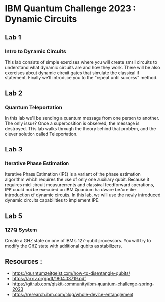 # IBM Quantum Challenge 2023 : Dynamic Circuits 
<hl>

## Lab 1
### Intro to Dynamic Circuits
This lab consists of simple exercises where you will create small circuits to understand what dynamic circuits are and how they work. 
There will be also exercises about dynamic circuit gates that simulate the classical if statement.
Finally we’ll introduce you to the "repeat until success" method.

## Lab 2
### Quantum Teleportation
In this lab we’ll be sending a quantum message from one person to another. 
The only issue? Once a superposition is observed, the message is destroyed. This lab walks through the theory behind that problem, 
and the clever solution called Teleportation.

## Lab 3
### Iterative Phase Estimation
Iterative Phase Estimation (IPE) is a variant of the phase estimation algorithm which requires the use of only one auxiliary qubit. 
Because it requires mid-circuit measurements and classical feedforward operations, IPE could not be executed on IBM Quantum hardware before 
the introduction of dynamic circuits. In this lab, we will use the newly introduced dynamic circuits capabilities to implement IPE.

  
## Lab 5
### 127Q System
Create a GHZ state on one of IBM’s 127-qubit processors. You will try to modify the GHZ state with additional qubits as stabilizers.
  
  
 
 ## Resources :
 - https://quantumzeitgeist.com/how-to-disentangle-qubits/
 - https://arxiv.org/pdf/1804.03719.pdf
 - https://github.com/qiskit-community/ibm-quantum-challenge-spring-2023
 - https://research.ibm.com/blog/whole-device-entanglement
  
  
  
